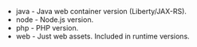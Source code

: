 - java - Java web container version (Liberty/JAX-RS).
- node - Node.js version.
- php - PHP version.
- web - Just web assets. Included in runtime versions.
